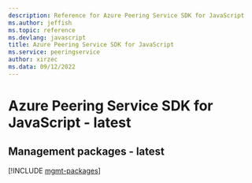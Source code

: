 ```yaml
---
description: Reference for Azure Peering Service SDK for JavaScript
ms.author: jeffish
ms.topic: reference
ms.devlang: javascript
title: Azure Peering Service SDK for JavaScript
ms.service: peeringservice
author: xirzec
ms.data: 09/12/2022
---
```

# Azure Peering Service SDK for JavaScript - latest

## Management packages - latest
[!INCLUDE [mgmt-packages](peering-service-mgmt-index.md)]